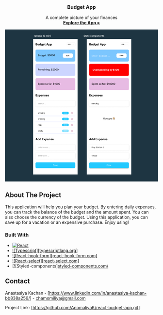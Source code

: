 <!-- PROJECT LOGO -->
<br />
<div align="center">
   <h3 align="center">Budget App</h3>

  <p align="center">
    A complete picture of your finances
    <br />
    <a href="https://github.com/othneildrew/Best-README-Template"><strong>Explore the App »</strong></a>
    <br />
    </p>
</div>

<img src="documentation/images/budget.png" alt="app">

<!-- ABOUT THE PROJECT -->

## About The Project

This application will help you plan your budget. By entering daily expenses, you can track the balance of the budget and the amount spent. You can also choose the currency of the budget. Using this application, you can save up for a vacation or an expensive purchase. Enjoy using!

### Built With

- [![React][react.js]][react-url]
- [![Typescript][typescriptlang.org]][typescriptlang-url]
- [![React-hook-form][react-hook-form.com]][react-hook-form-url]
- [![React-select][react-select.com]][react-select-url]
- [![Styled-components][styled-components.com/][styled-components-url]

<!-- CONTACT -->

## Contact

Anastasiya Kachan - [https://www.linkedin.com/in/anastasiya-kachan-bb838a256/] - chamomiliya@gmail.com

Project Link: [https://github.com/AnomaliyaK/react-budget-app.git]

<!-- MARKDOWN LINKS & IMAGES -->
<!-- https://www.markdownguide.org/basic-syntax/#reference-style-links -->

[contributors-shield]: https://img.shields.io/github/contributors/othneildrew/Best-README-Template.svg?style=for-the-badge
[contributors-url]: https://github.com/othneildrew/Best-README-Template/graphs/contributors
[forks-shield]: https://img.shields.io/github/forks/othneildrew/Best-README-Template.svg?style=for-the-badge
[forks-url]: https://github.com/othneildrew/Best-README-Template/network/members
[stars-shield]: https://img.shields.io/github/stars/othneildrew/Best-README-Template.svg?style=for-the-badge
[stars-url]: https://github.com/othneildrew/Best-README-Template/stargazers
[issues-shield]: https://img.shields.io/github/issues/othneildrew/Best-README-Template.svg?style=for-the-badge
[issues-url]: https://github.com/othneildrew/Best-README-Template/issues
[license-shield]: https://img.shields.io/github/license/othneildrew/Best-README-Template.svg?style=for-the-badge
[license-url]: https://github.com/othneildrew/Best-README-Template/blob/master/LICENSE.txt
[linkedin-shield]: https://img.shields.io/badge/-LinkedIn-black.svg?style=for-the-badge&logo=linkedin&colorB=555
[linkedin-url]: https://linkedin.com/in/othneildrew
[product-screenshot]: images/screenshot.png
[next.js]: https://img.shields.io/badge/next.js-000000?style=for-the-badge&logo=nextdotjs&logoColor=white
[next-url]: https://nextjs.org/
[react.js]: https://img.shields.io/badge/React-20232A?style=for-the-badge&logo=react&logoColor=61DAFB
[react-url]: https://reactjs.org/
[vue.js]: https://img.shields.io/badge/Vue.js-35495E?style=for-the-badge&logo=vuedotjs&logoColor=4FC08D
[vue-url]: https://vuejs.org/
[angular.io]: https://img.shields.io/badge/Angular-DD0031?style=for-the-badge&logo=angular&logoColor=white
[angular-url]: https://angular.io/
[svelte.dev]: https://img.shields.io/badge/Svelte-4A4A55?style=for-the-badge&logo=svelte&logoColor=FF3E00
[svelte-url]: https://svelte.dev/
[laravel.com]: https://img.shields.io/badge/Laravel-FF2D20?style=for-the-badge&logo=laravel&logoColor=white
[laravel-url]: https://laravel.com
[bootstrap.com]: https://img.shields.io/badge/Bootstrap-563D7C?style=for-the-badge&logo=bootstrap&logoColor=white
[bootstrap-url]: https://getbootstrap.com
[jquery.com]: https://img.shields.io/badge/jQuery-0769AD?style=for-the-badge&logo=jquery&logoColor=white
[jquery-url]: https://jquery.com
[typescriptlang-url]: https://www.typescriptlang.org/
[react-hook-form-url]: https://react-hook-form.com/
[react-select-url]: https://react-select.com/home
[styled-components-url]: https://styled-components.com/
